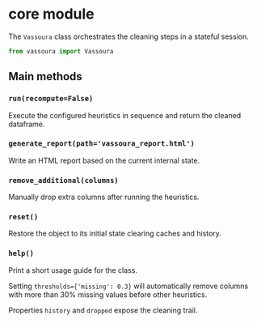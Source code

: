 # core module

The `Vassoura` class orchestrates the cleaning steps in a stateful
session.

```python
from vassoura import Vassoura
```

## Main methods

### `run(recompute=False)`
Execute the configured heuristics in sequence and return the cleaned dataframe.

### `generate_report(path='vassoura_report.html')`
Write an HTML report based on the current internal state.

### `remove_additional(columns)`
Manually drop extra columns after running the heuristics.

### `reset()`
Restore the object to its initial state clearing caches and history.

### `help()`
Print a short usage guide for the class.

Setting `thresholds={'missing': 0.3}` will automatically remove
columns with more than 30% missing values before other heuristics.

Properties `history` and `dropped` expose the cleaning trail.
